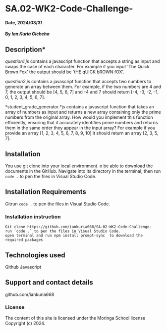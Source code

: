 # SA.02-WK2-Code-Challenge-

#### Date, 2024/03/31

#### By *Ian Kuria Gicheha*

## Description*
*question1.js* contains a javascript function that accepts a string as input and swaps the case of each character. For example if you input 'The Quick Brown Fox' the output should be 'tHE qUICK bROWN fOX'.

*question2.js* contains a javascript function that accepts two numbers to generate an array between them. For example, if the two numbers are 4 and 7, the output should be [4, 5, 6, 7] and -4 and 7 should return [-4, -3, -2, -1, 0, 1, 2, 3, 4, 5, 6, 7].

*student_grade_generator.*js contains a javascript function that takes an array of numbers as input and returns a new array containing only the prime numbers from the original array. How would you implement this function efficiently, ensuring that it accurately identifies prime numbers and returns them in the same order they appear in the input array? For example if you provide an array [1, 2, 3, 4, 5, 6, 7, 8, 9, 10] it should return an array [2, 3, 5, 7].

## Installation
You use git clone into your local environment. o be able to download the documents in the GitHub. Navigate into its directory in the terminal, then run `code .` to pen the files in Visual Studio Code.

## Installation Requirements
Gitrun `code .` to pen the files in Visual Studio Code.

### Installation instruction
```
Git clone https://github.com/iankuria668/SA.02-WK2-Code-Challenge-
run `code .` to pen the files in Visual Studio Code.
open terminal and run npm install prompt-sync  to download the required packages

```

## Technologies used
Github
Javascript

## Support and contact details
github.com/iankuria668

### License
The content of this site is licensed under the Moringa School license
Copyright (c) 2024.



















